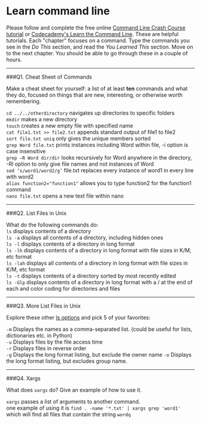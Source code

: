 # Learn command line

Please follow and complete the free online [Command Line Crash Course
tutorial](https://web.archive.org/web/20160708171659/http://cli.learncodethehardway.org/book/) or [Codecademy's Learn the Command Line](https://www.codecademy.com/learn/learn-the-command-line). These are helpful tutorials. Each "chapter" focuses on a command. Type the commands you see in the _Do This_ section, and read the _You Learned This_ section. Move on to the next chapter. You should be able to go through these in a couple of hours.

---

###Q1.  Cheat Sheet of Commands  

Make a cheat sheet for yourself: a list of at least **ten** commands and what they do, focused on things that are new, interesting, or otherwise worth remembering.
 
`cd ../../otherdirectory` navigates up directories to specific folders 	
`mkdir` makes a new directory  
`touch` creates a new empty file with specified name  
`cat file1.txt >> file2.txt` appends standard output of file1 to file2  
`sort file.txt uniq` only gives the unique members sorted  
`grep Word file.txt` prints instances including Word within file, -i option is case insensitive  
`grep –R Word dir/dir` looks recursively for Word anywhere in the directory, -Rl option to only give file names and not instances of Word  
`sed ‘s/word1/word2/g’` file.txt replaces every instance of word1 in every line with word2  
`alias function2="function1"` allows you to type function2 for the function1 command  
`nano file.txt` opens a new text file within nano  

---

###Q2.  List Files in Unix   

What do the following commands do:  
`ls`      displays contents of a directory  
`ls -a`   displays all contents of a directory, including hidden ones  
`ls -l`   displays contents of a directory in long format  
`ls -lh`  displays contents of a directory in long format with file sizes in K/M, etc format  
`ls -lah` displays all contents of a directory in long format with file sizes in K/M, etc format  
`ls -t`   displays contents of a directory sorted by most recently edited  
`ls -Glp` displays contents of a directory in long format with a / at the end of each and color coding for directories and files 

---

###Q3.  More List Files in Unix  

Explore these other [ls options](http://www.techonthenet.com/unix/basic/ls.php) and pick 5 of your favorites:

`-m`	Displays the names as a comma-separated list. (could be useful for lists, dictionaries etc. in Python)  
`-u`	Displays files by the file access time  
`-r`	Displays files in reverse order  
`-g`	Displays the long format listing, but exclude the owner name
`-o`	Displays the long format listing, but excludes group name.

---

###Q4.  Xargs   

What does `xargs` do? Give an example of how to use it.

`xargs` passes a list of arguments to another command.  
one example of using it is `find . -name '*.txt' | xargs grep 'word1'` which will find all files that contain the string `wordq`

 

